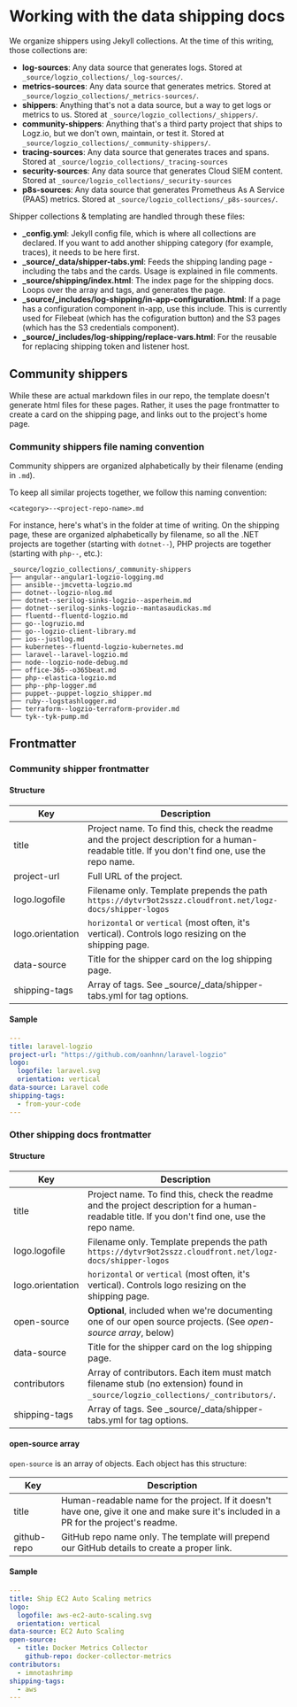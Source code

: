 # Working with the data shipping docs

We organize shippers using Jekyll collections. At the time of this writing, those collections are:

- **log-sources**: Any data source that generates logs. Stored at `_source/logzio_collections/_log-sources/`.
- **metrics-sources**: Any data source that generates metrics. Stored at `_source/logzio_collections/_metrics-sources/`.
- **shippers**: Anything that's not a data source, but a way to get logs or metrics to us. Stored at `_source/logzio_collections/_shippers/`.
- **community-shippers**: Anything that's a third party project that ships to Logz.io, but we don't own, maintain, or test it. Stored at `_source/logzio_collections/_community-shippers/`.
- **tracing-sources**: Any data source that generates traces and spans. Stored at `_source/logzio_collections/_tracing-sources`
- **security-sources**: Any data source that generates Cloud SIEM content. Stored at `_source/logzio_collections/_security-sources`
- **p8s-sources**: Any data source that generates Prometheus As A Service (PAAS) metrics. Stored at `_source/logzio_collections/_p8s-sources/`.

Shipper collections & templating are handled through these files:

* **_config.yml**: Jekyll config file, which is where all collections are declared. If you want to add another shipping category (for example, traces), it needs to be here first.
* **_source/_data/shipper-tabs.yml**: Feeds the shipping landing page - including the tabs and the cards. Usage is explained in file comments.
* **_source/shipping/index.html**: The index page for the shipping docs. Loops over the array and tags, and generates the page.
* **_source/_includes/log-shipping/in-app-configuration.html**: If a page has a configuration component in-app, use this include. This is currently used for Filebeat (which has the cofiguration button) and the S3 pages (which has the S3 credentials component).
* **_source/_includes/log-shipping/replace-vars.html**: For the reusable for replacing shipping token and listener host.

## Community shippers

While these are actual markdown files in our repo, the template doesn't generate html files for these pages. Rather, it uses the page frontmatter to create a card on the shipping page, and links out to the project's home page.

### Community shippers file naming convention

Community shippers are organized alphabetically by their filename (ending in `.md`).

To keep all similar projects together, we follow this naming convention:

`<category>--<project-repo-name>.md`

For instance, here's what's in the folder at time of writing. On the shipping page, these are organized alphabetically by filename, so all the .NET projects are together (starting with `dotnet--`), PHP projects are together (starting with `php--`, etc.):

```
_source/logzio_collections/_community-shippers
├── angular--angular1-logzio-logging.md
├── ansible--jmcvetta-logzio.md
├── dotnet--logzio-nlog.md
├── dotnet--serilog-sinks-logzio--asperheim.md
├── dotnet--serilog-sinks-logzio--mantasaudickas.md
├── fluentd--fluentd-logzio.md
├── go--logruzio.md
├── go--logzio-client-library.md
├── ios--justlog.md
├── kubernetes--fluentd-logzio-kubernetes.md
├── laravel--laravel-logzio.md
├── node--logzio-node-debug.md
├── office-365--o365beat.md
├── php--elastica-logzio.md
├── php--php-logger.md
├── puppet--puppet-logzio_shipper.md
├── ruby--logstashlogger.md
├── terraform--logzio-terraform-provider.md
└── tyk--tyk-pump.md
```

## Frontmatter

### Community shipper frontmatter

#### Structure

| Key | Description |
|---|---|
| title | Project name. To find this, check the readme and the project description for a human-readable title. If you don't find one, use the repo name. |
| project-url | Full URL of the project. |
| logo.logofile | Filename only. Template prepends the path `https://dytvr9ot2sszz.cloudfront.net/logz-docs/shipper-logos` |
| logo.orientation | `horizontal` or `vertical` (most often, it's vertical). Controls logo resizing on the shipping page. |
| data-source | Title for the shipper card on the log shipping page. |
| shipping-tags | Array of tags. See _source/_data/shipper-tabs.yml for tag options. |

#### Sample

```yaml
---
title: laravel-logzio
project-url: "https://github.com/oanhnn/laravel-logzio"
logo:
  logofile: laravel.svg
  orientation: vertical
data-source: Laravel code
shipping-tags:
  - from-your-code
---
```

### Other shipping docs frontmatter

#### Structure

| Key | Description |
|---|---|
| title | Project name. To find this, check the readme and the project description for a human-readable title. If you don't find one, use the repo name. |
| logo.logofile | Filename only. Template prepends the path `https://dytvr9ot2sszz.cloudfront.net/logz-docs/shipper-logos` |
| logo.orientation | `horizontal` or `vertical` (most often, it's vertical). Controls logo resizing on the shipping page. |
| open-source | **Optional**, included when we're documenting one of our open source projects. (See _open-source array_, below) |
| data-source | Title for the shipper card on the log shipping page. |
| contributors | Array of contributors. Each item must match filename stub (no extension) found in `_source/logzio_collections/_contributors/`. |
| shipping-tags | Array of tags. See _source/_data/shipper-tabs.yml for tag options. |

#### open-source array

`open-source` is an array of objects. Each object has this structure:

| Key | Description |
|---|---|
| title | Human-readable name for the project. If it doesn't have one, give it one and make sure it's included in a PR for the project's readme. |
| github-repo | GitHub repo name only. The template will prepend our GitHub details to create a proper link. |

#### Sample

```yaml
---
title: Ship EC2 Auto Scaling metrics
logo:
  logofile: aws-ec2-auto-scaling.svg
  orientation: vertical
data-source: EC2 Auto Scaling
open-source:
  - title: Docker Metrics Collector
    github-repo: docker-collector-metrics
contributors:
  - imnotashrimp
shipping-tags:
  - aws
---
```
